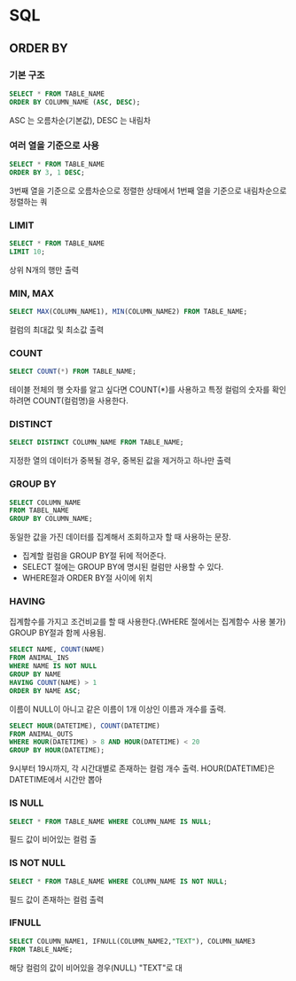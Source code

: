 # SQL

##  ORDER BY

###  기본 구조

```sql
SELECT * FROM TABLE_NAME 
ORDER BY COLUMN_NAME (ASC, DESC);
```

 ASC 는 오름차순\(기본값\), DESC 는 내림차

###  여러 열을 기준으로 사용

```sql
SELECT * FROM TABLE_NAME 
ORDER BY 3, 1 DESC;
```

3번째 열을 기준으로 오름차순으로 정렬한 상태에서 1번째 열을 기준으로 내림차순으로 정렬하는 쿼

### LIMIT

```sql
SELECT * FROM TABLE_NAME
LIMIT 10;
```

 상위 N개의 행만 출력

### MIN, MAX

```sql
SELECT MAX(COLUMN_NAME1), MIN(COLUMN_NAME2) FROM TABLE_NAME;
```

 컬럼의 최대값 및 최소값 출력

### COUNT

```sql
SELECT COUNT(*) FROM TABLE_NAME;
```

 테이블 전체의 행 숫자를 알고 싶다면 COUNT\(\*\)를 사용하고 특정 컬럼의 숫자를 확인하려면 COUNT\(컬럼명\)을 사용한다.

### DISTINCT

```sql
SELECT DISTINCT COLUMN_NAME FROM TABLE_NAME;
```

 지정한 열의 데이터가 중복될 경우, 중복된 값을 제거하고 하나만 출력

### GROUP BY

```sql
SELECT COLUMN_NAME 
FROM TABEL_NAME
GROUP BY COLUMN_NAME;
```

 동일한 값을 가진 데이터를 집계해서 조회하고자 할 때 사용하는 문장. 

* 집계할 컬럼을 GROUP BY절 뒤에 적어준다.
* SELECT 절에는 GROUP BY에 명시된 컬럼만 사용할 수 있다.
* WHERE절과 ORDER BY절 사이에 위치

### HAVING

 집계함수를 가지고 조건비교를 할 때 사용한다.\(WHERE 절에서는 집계함수 사용 불가\) GROUP BY절과 함께 사용됨.

```sql
SELECT NAME, COUNT(NAME)
FROM ANIMAL_INS
WHERE NAME IS NOT NULL
GROUP BY NAME
HAVING COUNT(NAME) > 1
ORDER BY NAME ASC;
```

이름이 NULL이 아니고 같은 이름이 1개 이상인 이름과 개수를 출력.

```sql
SELECT HOUR(DATETIME), COUNT(DATETIME)
FROM ANIMAL_OUTS
WHERE HOUR(DATETIME) > 8 AND HOUR(DATETIME) < 20
GROUP BY HOUR(DATETIME);
```

9시부터 19시까지, 각 시간대별로 존재하는 컬럼 개수 출력. HOUR\(DATETIME\)은 DATETIME에서 시간만 뽑아

### IS NULL

```sql
SELECT * FROM TABLE_NAME WHERE COLUMN_NAME IS NULL;
```

 필드 값이 비어있는 컬럼 출

### IS NOT NULL

```sql
SELECT * FROM TABLE_NAME WHERE COLUMN_NAME IS NOT NULL;
```

 필드 값이 존재하는 컬럼 출력

### IFNULL

```sql
SELECT COLUMN_NAME1, IFNULL(COLUMN_NAME2,"TEXT"), COLUMN_NAME3
FROM TABLE_NAME;
```

 해당 컬럼의 값이 비어있을 경우\(NULL\) "TEXT"로 대

